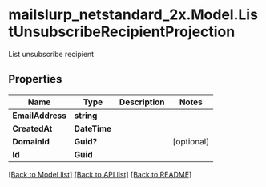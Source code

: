 # mailslurp_netstandard_2x.Model.ListUnsubscribeRecipientProjection
List unsubscribe recipient

## Properties

Name | Type | Description | Notes
------------ | ------------- | ------------- | -------------
**EmailAddress** | **string** |  | 
**CreatedAt** | **DateTime** |  | 
**DomainId** | **Guid?** |  | [optional] 
**Id** | **Guid** |  | 

[[Back to Model list]](../README#documentation-for-models) [[Back to API list]](../README#documentation-for-api-endpoints) [[Back to README]](../README)

